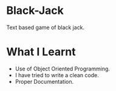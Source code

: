 # Black-Jack
Text based game of black jack.
# What I Learnt
- Use of Object Oriented Programming.
- I have tried to write a clean code.
- Proper Documentation.

